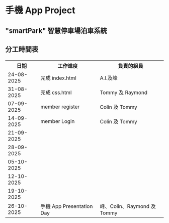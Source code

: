 # <h1>手機 App Project 
##  "smartPark" 智慧停車場泊車系統

<h2>分工時間表
<p>
<table>
  <tr>
    <th>日期</th>
    <th>工作進度 </th>
    <th>負責的組員</th>
  </tr>
  <tr>
    <td>24-08-2025</td>
    <td>完成 index.html</td>
    <td> A.I.及峰 </td>
  </tr>
  <tr>
    <td>31-08-2025 </td>
    <td>完成 css.html </td>
    <td>Tommy 及 Raymond</td>
  </tr>
<tr>
    <td>07-09-2025 </td>
    <td>member register </td>
    <td>Colin 及 Tommy</td>
  </tr>
<tr>
    <td>14-09-2025 </td>
    <td>member Login </td>
    <td>Colin 及 Tommy</td>
  </tr>
<tr>
    <td>21-09-2025 </td>
    <td> </td>
    <td></td>
  </tr>
<tr>
    <td>28-09-2025 </td>
    <td> </td>
    <td></td>
  </tr>
<tr>
    <td>05-10-2025 </td>
    <td>
     </td>
    <td></td>
  </tr>
<tr>
    <td>12-10-2025 </td>
    <td> </td>
    <td></td>
  </tr>
<tr>
    <td>19-10-2025 </td>
    <td> </td>
    <td></td>
  </tr>
  <tr>
    <td>26-10-2025 </td>
    <td>手機 App Presentation Day </td>
    <td>峰、Colin、Raymond 及 Tommy</td>
  </tr>
</table></p>


